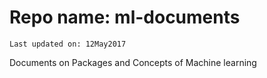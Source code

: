 # Repo name: ml-documents
```
Last updated on: 12May2017
```
Documents on Packages and Concepts of Machine learning
